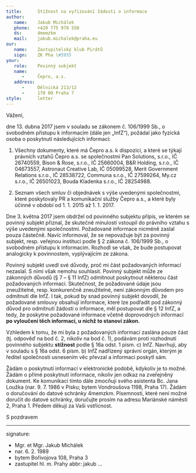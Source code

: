 ```yaml
---
title:      Stížnost na vyřizování žádosti o informace
author:
   name:    Jakub Michálek
   phone:   +420 775 978 550
   ds:      4memzkm
   mail:    jakub.michalek@praha.eu
our:
   name:    Zastupitelský klub Pirátů
   sign:    ZK Pha \#5955
your:
   role:    Povinný subjekt
   name:    
      -     Čepro, a.s.
   address:
      -     Dělnická 213/12
      -     170 00 Praha 7
style:      letter
---
```


Vážení,

dne 13. dubna 2017 jsem v souladu se zákonem č. 106/1999 Sb., o svobodném přístupu k informacím (dále jen „InfZ“), požádal jako fyzická osoba o poskytnutí následujících informací:

1. Všechny dokumenty, které má Čepro a.s. k dispozici, a které se týkají právních vztahů Čepro a.s. se společnostmi Pan Solutions, s.r.o., IČ 26740559, Bison & Rose, s.r.o., IČ 25660004, B&R Holding, s.r.o., IČ 04673557, Astronaut Creative Lab, IČ 05099528, Merit Government Relations s.r.o., IČ 28538722, Communa s.r.o., IČ 27599264, My.cz s.r.o., IČ 26501023, Bouda Kladenka s.r.o., IČ 28254988.

2. Seznam všech smluv či objednávek s výše uvedenými společnostmi, které poskytovaly PR a komunikační služby Čepro a.s., a které byly účinné v období od 1. 1. 2015 až 1. 1. 2017.

Dne 3. května 2017 jsem obdržel od povinného subjektu přípis, ve kterém se povinný subjekt přiznal, že skutečně minulosti vstoupil do právního vztahu s výše uvedenými společnostmi. Požadované informace nicméně zaslal pouza částečně. Navíc informoval, že se nepovažuje být za povinný subjekt, resp. veřejnou instituci podle § 2 zákona č. 106/1999 Sb., o svobodném přístupu k informacím. Rozhodl se však, že bude postupovat analogicky k povinnostem, vyplývajícím ze zákona. 

Povinný subjekt uvedl své důvody, proč mi část požadovaných informací nezaslal. S nimi však nemohu souhlasit. Povinný subjekt může ze zákonných důvodů (§ 7 – § 11 InfZ) odmítnout poskytnout některou část požadovaných informací. Skutečnost, že požadované údaje jsou zneužitelné, resp. konkurenčně zneužitelné, není zákonným důvodem pro odmítnutí dle InfZ. I tak, pokud by snad povinný subjekt dovodil, že požadované smlouvy obsahují informace, které lze podřadit pod zákonný důvod pro odmítnutí žádosti o informace, měl postupovat dle § 12 InfZ, a tedy, že poskytne požadované informace včetně doprovodných informací **po vyloučení těch informací, u nichž to stanoví zákon.**

Vzhledem k tomu, že mi byla z požadovaných informací zaslána pouze část (tj. odpověď na bod č. 2, nikoliv na bod č. 1), podávám proti rozhodnutí povinného subjektu **stížnost** podle § 16a odst. 1 písm. c) InfZ. Navrhuji, aby v souladu s § 16a odst. 6 písm. b) InfZ nadřízený správní orgán, kterým je ředitel společnosti usnesením věc převzal a informaci poskytl sám.

Žádám o poskytnutí informací v elektronické podobě, kdykoliv je to možné. Žádám o přímé poskytnutí informace, nikoliv jen odkaz na zveřejněný dokument. Ke komunikaci tímto dále zmocňuji svého asistenta Bc. Jana Loužka (nar. 9. 7. 1986 v Písku; bytem Vondroušova 1198, Praha 17). Žádám o doručování do datové schránky 4memzkm. Písemnosti, které není možné doručit do datové schránky, doručujte prosím na adresu Mariánské náměstí 2, Praha 1. Předem děkuji za Vaši vstřícnost.

S pozdravem

---
signature: 
  - Mgr. et Mgr. Jakub Michálek
  - nar. 6. 2. 1989
  - bytem Bořivojova 108, Praha 3
  - zastupitel hl. m. Prahy
abbr:       jakub
...
